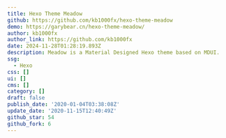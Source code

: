 ```yaml
---
title: Hexo Theme Meadow
github: https://github.com/kb1000fx/hexo-theme-meadow
demo: https://garybear.cn/hexo-theme-meadow/
author: kb1000fx
author_link: https://github.com/kb1000fx
date: 2024-11-28T01:28:19.893Z
description: Meadow is a Material Designed Hexo theme based on MDUI.
ssg:
  - Hexo
css: []
ui: []
cms: []
category: []
draft: false
publish_date: '2020-01-04T03:38:08Z'
update_date: '2020-11-15T12:40:49Z'
github_star: 54
github_fork: 6
---
```

